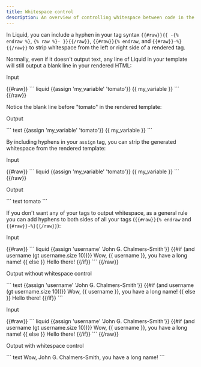 ```yaml
---
title: Whitespace control
description: An overview of controlling whitespace between code in the Liquid template language.
---
```


In Liquid, you can include a hyphen in your tag syntax `{{#raw}}{{ -{% endraw %}`, `{% raw %}- }}{{/raw}}`, `{{#raw}}{% endraw`, and `{{#raw}}-%}{{/raw}}` to strip whitespace from the left or right side of a rendered tag.

Normally, even if it doesn't output text, any line of Liquid in your template will still output a blank line in your rendered HTML:

<p class="code-label">Input</p>
{{#raw}}
``` liquid
{{assign 'my_variable' 'tomato'}}
{{ my_variable }}
```
{{/raw}}

Notice the blank line before "tomato" in the rendered template:

<p class="code-label">Output</p>
``` text
{{assign 'my_variable' 'tomato'}}
{{ my_variable }}
```

By including hyphens in your `assign` tag, you can strip the generated whitespace from the rendered template:

<p class="code-label">Input</p>
{{#raw}}
``` liquid
{{assign 'my_variable' 'tomato'}}
{{ my_variable }}
```
{{/raw}}

<p class="code-label">Output</p>
``` text
tomato
```

If you don't want any of your tags to output whitespace, as a general rule you can add hyphens to both sides of all your tags (`{{#raw}}{% endraw` and `{{#raw}}-%}{{/raw}}`):

<p class="code-label">Input</p>
{{#raw}}
``` liquid
{{assign 'username' 'John G. Chalmers-Smith'}}
{{#if (and username (gt username.size 10))}}
  Wow, {{ username }}, you have a long name!
{{ else }}
  Hello there!
{{/if}}
```
{{/raw}}

<p class="code-label">Output without whitespace control</p>
``` text
{{assign 'username' 'John G. Chalmers-Smith'}}
{{#if (and username (gt username.size 10))}}
  Wow, {{ username }}, you have a long name!
{{ else }}
  Hello there!
{{/if}}
```

<p class="code-label">Input</p>
{{#raw}}
``` liquid
{{assign 'username' 'John G. Chalmers-Smith'}}
{{#if (and username (gt username.size 10))}}
  Wow, {{ username }}, you have a long name!
{{ else }}
  Hello there!
{{/if}}
```
{{/raw}}

<p class="code-label">Output with whitespace control</p>
``` text
Wow, John G. Chalmers-Smith, you have a long name!
```
